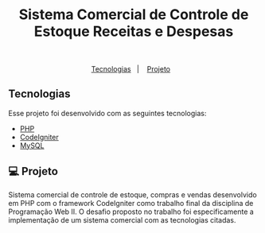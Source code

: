<p align="center">
    <h1 align="center">Sistema Comercial de Controle de Estoque Receitas e Despesas</h1>
    <br>
</p>

<p align="center">
  <a href="#tecnologias">Tecnologias</a>&nbsp;&nbsp;&nbsp;|&nbsp;&nbsp;&nbsp;
  <a href="#-projeto">Projeto</a>&nbsp;&nbsp;&nbsp;
</p>

## Tecnologias

Esse projeto foi desenvolvido com as seguintes tecnologias:

- [PHP](https://www.php.net/)
- [CodeIgniter](https://codeigniter.com/)
- [MySQL](https://www.mysql.com/)

## 💻 Projeto

Sistema comercial de controle de estoque, compras e vendas desenvolvido em PHP com o framework CodeIgniter como trabalho final da disciplina de Programação Web II. O desafio proposto no trabalho foi especificamente a implementação de um sistema comercial com as tecnologias citadas.

